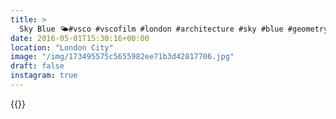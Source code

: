 ```yaml
---
title: >
  Sky Blue 🌤#vsco #vscofilm #london #architecture #sky #blue #geometry
date: 2016-05-01T15:30:16+00:00
location: "London City"
image: "/img/173495575c5655982ee71b3d42817706.jpg"
draft: false
instagram: true
---
```


{{<photo src="/img/173495575c5655982ee71b3d42817706.jpg">}}
